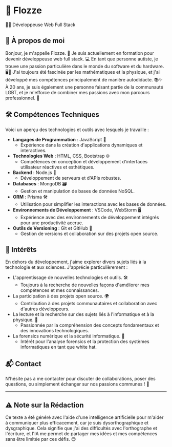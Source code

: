 # 🌟 Flozze

👩‍💻 Développeuse Web Full Stack

## 📌 À propos de moi

Bonjour, je m'appelle Flozze. 👋 Je suis actuellement en formation pour devenir développeuse web full stack. 💻 En tant que personne autiste, je trouve une passion particulière dans le monde du software et du hardware. 🖥️🔧 J'ai toujours été fascinée par les mathématiques et la physique, et j'ai développé mes compétences principalement de manière autodidacte. 📚✨ À 20 ans, je suis également une personne faisant partie de la communauté LGBT, et je m'efforce de combiner mes passions avec mon parcours professionnel. 🌈

## 🛠️ Compétences Techniques

Voici un aperçu des technologies et outils avec lesquels je travaille :

- **Langages de Programmation** : JavaScript 📜
  - Expérience dans la création d'applications dynamiques et interactives.
- **Technologies Web** : HTML, CSS, Bootstrap 🌐
  - Compétences en conception et développement d'interfaces utilisateur réactives et esthétiques.
- **Backend** : Node.js 🚀
  - Développement de serveurs et d'APIs robustes.
- **Databases** : MongoDB 🗃️
  - Gestion et manipulation de bases de données NoSQL.
- **ORM** : Prisma 🛠️
  - Utilisation pour simplifier les interactions avec les bases de données.
- **Environnements de Développement** : VSCode, WebStorm 🖥️
  - Expérience avec des environnements de développement intégrés pour une productivité accrue.
- **Outils de Versioning** : Git et GitHub 🔄
  - Gestion de versions et collaboration sur des projets open source.

## 🎯 Intérêts

En dehors du développement, j'aime explorer divers sujets liés à la technologie et aux sciences. J'apprécie particulièrement :

- L'apprentissage de nouvelles technologies et outils. 🛠️
  - Toujours à la recherche de nouvelles façons d'améliorer mes compétences et mes connaissances.
- La participation à des projets open source. 🌍
  - Contribution à des projets communautaires et collaboration avec d'autres développeurs.
- La lecture et la recherche sur des sujets liés à l'informatique et à la physique. 📖
  - Passionnée par la compréhension des concepts fondamentaux et des innovations technologiques.
- La forensics numérique et la sécurité informatique. 🔐
  - Intérêt pour l'analyse forensics et la protection des systèmes informatiques en tant que white hat.


## 📬 Contact

N'hésite pas à me contacter pour discuter de collaborations, poser des questions, ou simplement échanger sur nos passions communes ! 💬

---

## ⚠️ Note sur la Rédaction

Ce texte a été généré avec l'aide d'une intelligence artificielle pour m'aider à communiquer plus efficacement, car je suis dysorthographique et dysgraphique. Cela signifie que j'ai des difficultés avec l'orthographe et l'écriture, et l'IA me permet de partager mes idées et mes compétences sans être limitée par ces défis. 😊
